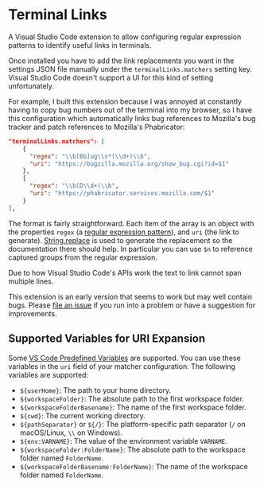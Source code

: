 # Terminal Links

A Visual Studio Code extension to allow configuring regular expression patterns to identify useful links in
terminals.

Once installed you have to add the link replacements you want in the settings JSON file manually under the `terminalLinks.matchers`
setting key. Visual Studio Code doesn't support a UI for this kind of setting unfortunately.

For example, I built this extension because I was annoyed at constantly having to copy bug numbers
out of the terminal into my browser, so I have this configuration which automatically links bug references
to Mozilla's bug tracker and patch references to Mozilla's Phabricator:

```json
"terminalLinks.matchers": [
    {
      "regex": "\\b[Bb]ug\\s*(\\d+)\\b",
      "uri": "https://bugzilla.mozilla.org/show_bug.cgi?id=$1"
    },
    {
      "regex": "\\b(D\\d+)\\b",
      "uri": "https://phabricator.services.mozilla.com/$1"
    }
],
```

The format is fairly straightforward. Each item of the array is an object with the properties
`regex` (a [regular expression pattern](https://developer.mozilla.org/en-US/docs/Web/JavaScript/Guide/Regular_expressions)),
and `uri` (the link to generate).
[String.replace](https://developer.mozilla.org/en-US/docs/Web/JavaScript/Reference/Global_Objects/String/replace)
is used to generate the replacement so the documentation there should help. In particular you can use
`$n` to reference captured groups from the regular expression.

Due to how Visual Studio Code's APIs work the text to link cannot span multiple lines.

This extension is an early version that seems to work but may well contain bugs. Please
[file an issue](https://github.com/Mossop/terminal-links/issues) if you run into a problem or have a
suggestion for improvements.

## Supported Variables for URI Expansion

Some [VS Code Predefined Variables](https://code.visualstudio.com/docs/reference/variables-reference#_predefined-variables) are supported. You can use these variables in the `uri` field of your matcher configuration. The following variables are supported:

- `${userHome}`: The path to your home directory.
- `${workspaceFolder}`: The absolute path to the first workspace folder.
- `${workspaceFolderBasename}`: The name of the first workspace folder.
- `${cwd}`: The current working directory.
- `${pathSeparator}` or `${/}`: The platform-specific path separator (`/` on macOS/Linux, `\\` on Windows).
- `${env:VARNAME}`: The value of the environment variable `VARNAME`.
- `${workspaceFolder:FolderName}`: The absolute path to the workspace folder named `FolderName`.
- `${workspaceFolderBasename:FolderName}`: The name of the workspace folder named `FolderName`.

